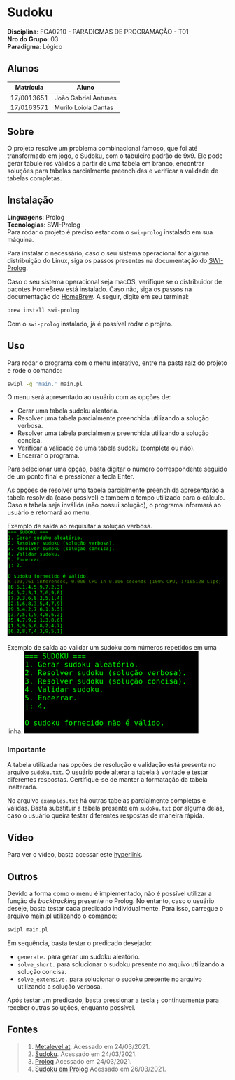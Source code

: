 # Sudoku

**Disciplina**: FGA0210 - PARADIGMAS DE PROGRAMAÇÃO - T01 <br>
**Nro do Grupo**: 03<br>
**Paradigma**: Lógico<br>

## Alunos
|Matrícula | Aluno |
| -- | -- |
| 17/0013651  |  João Gabriel Antunes |
| 17/0163571  |  Murilo Loiola Dantas |

## Sobre 
O projeto resolve um problema combinacional famoso, que foi até transformado em jogo, o Sudoku, com o tabuleiro padrão de 9x9. Ele pode gerar tabuleiros válidos a partir de uma tabela em branco, encontrar soluções para tabelas parcialmente preenchidas e verificar a validade de tabelas completas.

## Instalação 
**Linguagens**: Prolog<br>
**Tecnologias**: SWI-Prolog<br>
Para rodar o projeto é preciso estar com o ```swi-prolog``` instalado em sua máquina.

Para instalar o necessário, caso o seu sistema operacional for alguma distribuição do Linux, siga os passos presentes na documentação do [SWI-Prolog](https://www.swi-prolog.org/build/unix.html).

Caso o seu sistema operacional seja macOS, verifique se o distribuidor de pacotes HomeBrew está instalado. Caso não, siga os passos na documentação do [HomeBrew](https://docs.brew.sh/Installation). A seguir, digite em seu terminal:
```bash
brew install swi-prolog
```

Com o ```swi-prolog``` instalado, já é possível rodar o projeto.

## Uso 
Para rodar o programa com o menu interativo, entre na pasta raíz do projeto e rode o comando:

```bash
swipl -g 'main.' main.pl
```

O menu será apresentado ao usuário com as opções de:
- Gerar uma tabela sudoku aleatória.
- Resolver uma tabela parcialmente preenchida utilizando a solução verbosa.
- Resolver uma tabela parcialmente preenchida utilizando a solução concisa.
- Verificar a validade de uma tabela sudoku (completa ou não).
- Encerrar o programa.

Para selecionar uma opção, basta digitar o número correspondente seguido de um ponto final e pressionar a tecla Enter.

As opções de resolver uma tabela parcialmente preenchida apresentarão a tabela resolvida (caso possível) e também o tempo utilizado para o cálculo. Caso a tabela seja inválida (não possui solução), o programa informará ao usuário e retornará ao menu.

Exemplo de saída ao requisitar a solução verbosa.
![](imgs/solucao_verbosa_ex.png)

Exemplo de saída ao validar um sudoku com números repetidos em uma linha.
![](imgs/is_valid_ex.png)

### **Importante**

A tabela utilizada nas opções de resolução e validação está presente no arquivo ```sudoku.txt```. O usuário pode alterar a tabela à vontade e testar diferentes respostas. Certifique-se de manter a formatação da tabela inalterada.

No arquivo ```examples.txt``` há outras tabelas parcialmente completas e válidas. Basta substituir a tabela presente em ```sudoku.txt``` por alguma delas, caso o usuário queira testar diferentes respostas de maneira rápida.

## Vídeo
Para ver o vídeo, basta acessar este [hyperlink](https://youtu.be/3n8zm8U-ayo).

## Outros 
Devido a forma como o menu é implementado, não é possível utilizar a função de *backtracking* presente no Prolog. No entanto, caso o usuário deseje, basta testar cada predicado individualmente. Para isso, carregue o arquivo main.pl utilizando o comando:

```bash
swipl main.pl
```

Em sequência, basta testar o predicado desejado:
- ```generate.``` para gerar um sudoku aleatório.
- ```solve_short.``` para solucionar o sudoku presente no arquivo utilizando a solução concisa.
- ```solve_extensive.``` para solucionar o sudoku presente no arquivo utilizando a solução verbosa.

Após testar um predicado, basta pressionar a tecla ```;``` continuamente para receber outras soluções, enquanto possível.

## Fontes
> 1. [Metalevel.at](https://www.metalevel.at/). Acessado em 24/03/2021.
> 2. [Sudoku](https://en.wikipedia.org/wiki/Sudoku). Acessado em 24/03/2021.
> 3. [Prolog](https://www.swi-prolog.org/) Acessado em 24/03/2021.
> 4. [Sudoku em Prolog](https://www.youtube.com/watch?v=5KUdEZTu06o) Acessado em 26/03/2021.